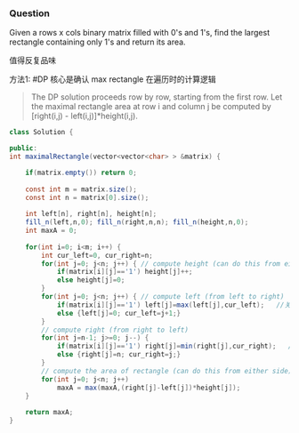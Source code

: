 
### Question
Given a rows x cols binary matrix filled with 0's and 1's, find the largest rectangle containing only 1's and return its area.

值得反复品味

方法1: #DP 核心是确认 max rectangle 在遍历时的计算逻辑

> The DP solution proceeds row by row, starting from the first row. 
Let the maximal rectangle area at row i and column j be computed by [right(i,j) - left(i,j)]*height(i,j).
```cs
class Solution {

public:
int maximalRectangle(vector<vector<char> > &matrix) {

    if(matrix.empty()) return 0;
    
    const int m = matrix.size();
    const int n = matrix[0].size();
    
    int left[n], right[n], height[n];
    fill_n(left,n,0); fill_n(right,n,n); fill_n(height,n,0);
    int maxA = 0;
    
    for(int i=0; i<m; i++) {
        int cur_left=0, cur_right=n; 
        for(int j=0; j<n; j++) { // compute height (can do this from either side)
            if(matrix[i][j]=='1') height[j]++; 
            else height[j]=0;
        }
        for(int j=0; j<n; j++) { // compute left (from left to right)
            if(matrix[i][j]=='1') left[j]=max(left[j],cur_left);   //关键!!!!!!!!!!!!!!
            else {left[j]=0; cur_left=j+1;}
        }
        // compute right (from right to left)
        for(int j=n-1; j>=0; j--) {
            if(matrix[i][j]=='1') right[j]=min(right[j],cur_right);   //关键!!!!!!!!!!!!!
            else {right[j]=n; cur_right=j;}    
        }
        // compute the area of rectangle (can do this from either side)
        for(int j=0; j<n; j++)
            maxA = max(maxA,(right[j]-left[j])*height[j]);
    }
    
    return maxA;
}




